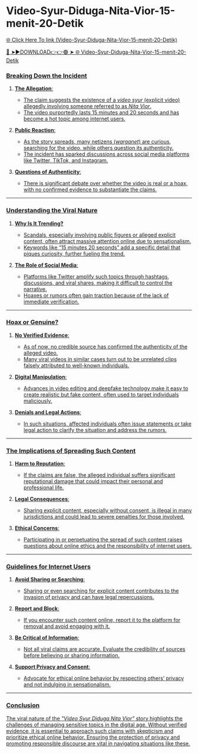 # Video-Syur-Diduga-Nita-Vior-15-menit-20-Detik

<a href="https://fifa55ballz.com/ytu5e6"> 🌐 Click Here To link (Video-Syur-Diduga-Nita-Vior-15-menit-20-Detik)

🔴 ➤►DOWNLOAD👉👉🟢 ➤  <a href="https://fifa55ballz.com/ytu5e6"> 🌐 Video-Syur-Diduga-Nita-Vior-15-menit-20-Detik

### **Breaking Down the Incident**

1. **The Allegation**:  
   - The claim suggests the existence of a *video syur* (explicit video) allegedly involving someone referred to as *Nita Vior*.  
   - The video purportedly lasts 15 minutes and 20 seconds and has become a hot topic among internet users.

2. **Public Reaction**:  
   - As the story spreads, many netizens (*warganet*) are curious, searching for the video, while others question its authenticity.
   - The incident has sparked discussions across social media platforms like Twitter, TikTok, and Instagram.

3. **Questions of Authenticity**:  
   - There is significant debate over whether the video is real or a hoax, with no confirmed evidence to substantiate the claims.

---

### **Understanding the Viral Nature**

1. **Why Is It Trending?**  
   - Scandals, especially involving public figures or alleged explicit content, often attract massive attention online due to sensationalism.  
   - Keywords like “15 minutes 20 seconds” add a specific detail that piques curiosity, further fueling the trend.

2. **The Role of Social Media**:  
   - Platforms like Twitter amplify such topics through hashtags, discussions, and viral shares, making it difficult to control the narrative.
   - Hoaxes or rumors often gain traction because of the lack of immediate verification.

---

### **Hoax or Genuine?**

1. **No Verified Evidence**:  
   - As of now, no credible source has confirmed the authenticity of the alleged video.  
   - Many viral videos in similar cases turn out to be unrelated clips falsely attributed to well-known individuals.

2. **Digital Manipulation**:  
   - Advances in video editing and deepfake technology make it easy to create realistic but fake content, often used to target individuals maliciously.

3. **Denials and Legal Actions**:  
   - In such situations, affected individuals often issue statements or take legal action to clarify the situation and address the rumors.

---

### **The Implications of Spreading Such Content**

1. **Harm to Reputation**:  
   - If the claims are false, the alleged individual suffers significant reputational damage that could impact their personal and professional life.

2. **Legal Consequences**:  
   - Sharing explicit content, especially without consent, is illegal in many jurisdictions and could lead to severe penalties for those involved.

3. **Ethical Concerns**:  
   - Participating in or perpetuating the spread of such content raises questions about online ethics and the responsibility of internet users.

---

### **Guidelines for Internet Users**

1. **Avoid Sharing or Searching**:  
   - Sharing or even searching for explicit content contributes to the invasion of privacy and can have legal repercussions.

2. **Report and Block**:  
   - If you encounter such content online, report it to the platform for removal and avoid engaging with it.

3. **Be Critical of Information**:  
   - Not all viral claims are accurate. Evaluate the credibility of sources before believing or sharing information.

4. **Support Privacy and Consent**:  
   - Advocate for ethical online behavior by respecting others’ privacy and not indulging in sensationalism.

---

### **Conclusion**

The viral nature of the *"Video Syur Diduga Nita Vior"* story highlights the challenges of managing sensitive topics in the digital age. Without verified evidence, it is essential to approach such claims with skepticism and prioritize ethical online behavior. Ensuring the protection of privacy and promoting responsible discourse are vital in navigating situations like these.















